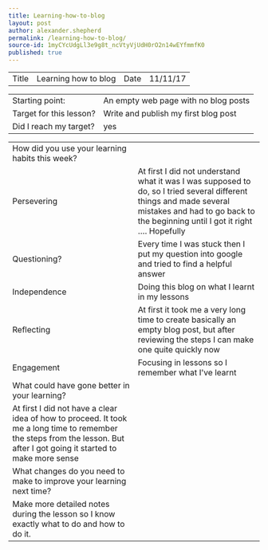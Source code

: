 ```yaml
---
title: Learning-how-to-blog
layout: post
author: alexander.shepherd
permalink: /learning-how-to-blog/
source-id: 1myCYcUdgLl3e9g8t_ncVtyVjUdH0rO2n14wEYfmmfK0
published: true
---
```

<table>
  <tr>
    <td>Title</td>
    <td>Learning how to blog</td>
    <td>Date</td>
    <td>11/11/17</td>
  </tr>
</table>


<table>
  <tr>
    <td>Starting point:</td>
    <td>An empty web page with no blog posts</td>
  </tr>
  <tr>
    <td>Target for this lesson?</td>
    <td>Write and publish my first blog post</td>
  </tr>
  <tr>
    <td>Did I reach my target? </td>
    <td>yes</td>
  </tr>
</table>


<table>
  <tr>
    <td>How did you use your learning habits this week?</td>
    <td></td>
  </tr>
  <tr>
    <td>Persevering</td>
    <td>At first I did not understand what it was I was supposed to do, so I tried several different things and made several mistakes and had to go back to the beginning until I got it right …. Hopefully </td>
  </tr>
  <tr>
    <td>Questioning?</td>
    <td>Every time I was stuck then I put my question into google and tried to find a helpful answer</td>
  </tr>
  <tr>
    <td>Independence</td>
    <td>Doing this blog on what I learnt in my lessons</td>
  </tr>
  <tr>
    <td>Reflecting</td>
    <td>At first it took me a very long time to create basically an empty blog post, but after reviewing the steps I can make one quite quickly now</td>
  </tr>
  <tr>
    <td>Engagement</td>
    <td>Focusing in lessons so I remember what I've learnt</td>
  </tr>
  <tr>
    <td>What could have gone better in your learning?</td>
    <td></td>
  </tr>
  <tr>
    <td>At first I did not have a clear idea of how to proceed. It took me a long time to remember the steps from the lesson. But after I got going it started to make more sense</td>
    <td></td>
  </tr>
  <tr>
    <td>What changes do you need to make to improve your learning next time?</td>
    <td></td>
  </tr>
  <tr>
    <td>Make more detailed notes during the lesson so I know exactly what to do and how to do it.</td>
    <td></td>
  </tr>
</table>


